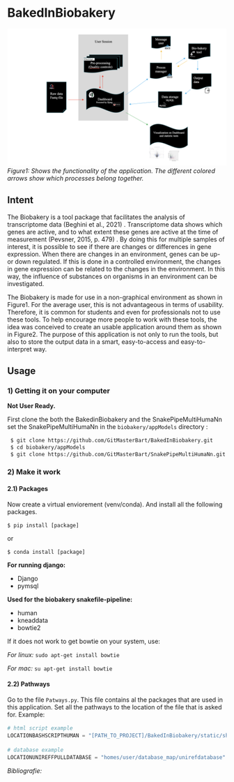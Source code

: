 # BakedInBiobakery

![Flowchart application](static/img/flowchart/flowchart.png)
*Figure1: Shows the functionality of the application. The different colored arrows show which processes belong together.*

## Intent

The Biobakery is a tool package that facilitates the analysis of transcriptome data (Beghini et al., 2021) . Transcriptome data shows which genes are active, and to what extent these genes are active at the time of measurement (Pevsner, 2015, p. 479) . By doing this for multiple samples of interest, it is possible to see if there are changes or differences in gene expression. When there are changes in an environment, genes can be up- or down regulated. If this is done in a controlled environment, the changes in gene expression can be related to the changes in the environment. In this way, the influence of substances on organisms in an environment can be investigated. 
 
The Biobakery is made for use in a non-graphical environment as shown in Figure1. For the average user, this is not advantageous in terms of usability. Therefore, it is common for students and even for professionals not to use these tools. 
To help encourage more people to work with these tools, the idea was conceived to create an usable application around them as shown in Figure2. The purpose of this application is not only to run the tools, but also to store the output data in a smart, easy-to-access and easy-to-interpret way.


## Usage

### 1) Getting it on your computer
**Not User Ready.**

First clone the both the BakedinBiobakery and the SnakePipeMultiHumaNn set the SnakePipeMultiHumaNn in the `biobakery/appModels` directory : 
```
 $ git clone https://github.com/GitMasterBart/BakedInBiobakery.git
 $ cd biobakery/appModels 
 $ git clone https://github.com/GitMasterBart/SnakePipeMultiHumaNn.git
 ```

### 2) Make it work

#### 2.1) Packages

Now create a virtual enviorement (venv/conda). And install
all the following packages. 

```
$ pip install [package]
```
or 

```
$ conda install [package]
```

**For running django:**
* Django
* pymsql

**Used for the biobakery snakefile-pipeline:** 
* human
* kneaddata
* bowtie2 

If it does not work to get bowtie on your system, use:

*For linux:*
``
sudo apt-get install bowtie 
``

*For mac:*
``su apt-get install bowtie``

#### 2.2) Pathways

Go to the file `Patways.py`. This file contains al the packages that are used in this application. 
Set all the pathways to the location of the file that is asked for. Example: 
```python
# html script example
LOCATIONBASHSCRIPTHUMAN = "[PATH_TO_PROJECT]/BakedInBiobakery/static/sh_scripts/HumanBashStarter.sh"

# database example
LOCATIONUNIREFFPULLDATABASE = "homes/user/database_map/unirefdatabase"
```

*Bibliografie:*

[^1]: Karengera, A., Sterken, M. G., Kammenga, J. E., Riksen, J. A. G., Dinkla, I. J. T., & Murk, A. J. (2022). Differential expression of genes in c. elegans reveals transcriptional responses to indirect-acting xenobiotic compounds and insensitivity to 2,3,7,8-tetrachlorodibenzodioxin. Ecotoxicology and Environmental Safety, 233. https://doi.org/10.1016/j.ecoenv.2022.113344

[^2]: Pevsner, J. (2015). Bsioinformatics and Functional Genomics. Third Edition. In Briefings in Functional Genomics and Proteomics.